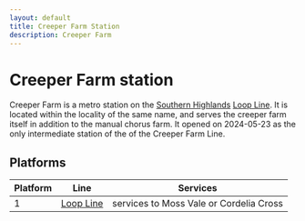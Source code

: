 ```yaml
---
layout: default
title: Creeper Farm Station
description: Creeper Farm
---
```


# Creeper Farm station

Creeper Farm is a metro station on the [Southern Highlands](/rail-networks/shr)
[Loop Line](/rail-lines/shr-loop-line). It is located within the locality of the
same name, and serves the creeper farm itself in addition to the manual chorus
farm. It opened on 2024-05-23 as the only intermediate station of the of the
Creeper Farm Line.

## Platforms

Platform | Line | Services
---|---|---
1 | [Loop Line](/rail-lines/shr-loop-line) | services to Moss Vale or Cordelia Cross
